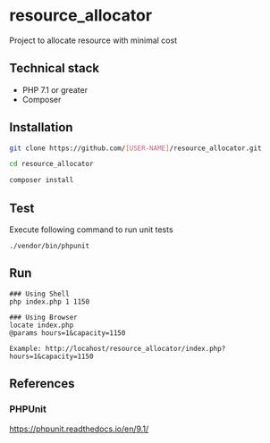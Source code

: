 # resource_allocator
Project to allocate resource with minimal cost

## Technical stack
* PHP 7.1 or greater
* Composer

## Installation
```bash
git clone https://github.com/[USER-NAME]/resource_allocator.git

cd resource_allocator

composer install
```

## Test
Execute following command to run unit tests
```shell
./vendor/bin/phpunit
```

## Run
```shell
### Using Shell
php index.php 1 1150
```

```browser
### Using Browser
locate index.php
@params hours=1&capacity=1150

Example: http://locahost/resource_allocator/index.php?hours=1&capacity=1150
```

## References

### PHPUnit
https://phpunit.readthedocs.io/en/9.1/